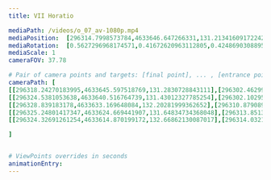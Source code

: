 ```yaml
---
title: VII Horatio

mediaPath: /videos/o_07_av-1080p.mp4
mediaPosition:  [296314.7998573784,4633646.647266331,131.21341609172242]
mediaRotation:  [0.5627296968174571,0.41672620963112805,0.424869030889573,0.5737254231051304]
mediaScale: 1
cameraFOV: 37.78

# Pair of camera points and targets: [final point], ... , [entrance point]
cameraPath: [
[[296318.24270183995,4633645.597518769,131.2830728843111],[296302.46299805795,4633650.408861764,130.9638125849463]],
[[296324.5381053638,4633640.516764739,131.43012327785254],[296302.1029563091,4633650.827558057,130.54451208002268]],
[[296328.839183178,4633633.169648084,132.20281999362652],[296310.87908934744,4633649.910169299,129.44190380471747]],
[[296325.24801417347,4633624.669441907,131.64834734368048],[296313.85139066755,4633646.402928262,128.78387136124076]],
[[296324.32691261254,4633614.870199172,132.66862130087017],[296314.0321609845,4633637.045127768,129.1016464171916]]

]


# ViewPoints overrides in seconds
animationEntry:
---
```

